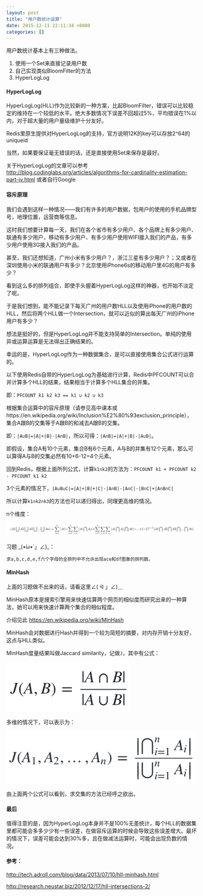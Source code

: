 ```yaml
---
layout: post
title: "用户数统计运算"
date: 2015-12-11 22:11:34 +8000
categories: []
---
```

<!-- datetime: 2015-12-11 22:11:34 -->
<!-- more -->

用户数统计基本上有三种做法。

1. 使用一个Set来直接记录用户数
2. 自己实现类似BloomFilter的方法
3. HyperLogLog

#### HyperLogLog

HyperLogLog(HLL)作为比较新的一种方案，比起BloomFilter，错误可以比较稳定的维持在一个较低的水平。绝大多数情况下误差不回超过5%，平均错误在1%以内，对于超大量的用户量级维护十分友好。

Redis里原生提供对HyperLogLog的支持，官方说明12K的key可以存放2^64的uniqueid

当然，如果要保证毫无错误的话，还是直接使用Set来保存是最好。

关于HyperLogLog的文章可以参考 http://blog.codinglabs.org/articles/algorithms-for-cardinality-estimation-part-iv.html 或者自行Google

#### 容斥原理

我们会遇到这样一种情况——我们有许多的用户数据，包用户的使用的手机品牌型号，地理位置，运营商等信息。

这时我们想要计算每一天，我们在各个省市有多少用户、各个品牌上有多少用户、联通有多少用户，移动有多少用户、有多少用户使用WIFI接入我们的产品，有多少用户使用3G接入我们的产品。

甚至，我们还想知道，广州小米有多少用户？，浙江三星有多少用户？；又或者在深圳使用小米的联通用户有多少？北京使用iPhone6s的移动用户里4G的用户有多少？

看到这么多的排列组合，即使手头握着HyperLogLog这样的神器，也开始不淡定了呢。

于是我们想到，能不能记录下每天广州的用户数HLL以及使用iPhone的用户数的HLL，然后将两个HLL做一个Intersection，就可以近似的算出每天广州的iPhone用户有多少？

想法是挺好的，但是HyperLogLog并不能支持简单的Intersection。单纯的使用异或运算运算是无法得出正确结果的。

幸运的是，HyperLogLog作为一种数据集合，是可以直接使用集合公式进行运算的。

以下使用Redis自带的HyperLogLog为基础进行计算，Redis中PFCOUNT可以合并计算多个HLL的结果，结果相当于计算多个HLL集合的并集。

即：`PFCOUNT k1 k2 k3 == k1 ∪ k2 ∪ k3`

根据集合运算中的容斥原理（请参见高中课本或https://en.wikipedia.org/wiki/Inclusion%E2%80%93exclusion_principle），集合A跟B的交集等于A跟B的和减去A跟B的交集。

即：`|A∪B|=|A|+|B|-|A∩B|`，所以可得：`|A∩B|=|A|+|B|-|A∪B|`。

即假设，集合A有10个元素，集合B有6个元素，A与B的并集有12个元素，那么可以算得A与B的交集必然有10+6-12=4个元素。

回到Redis，根据上面所列公式，计算`k1∩k2`的方法为：`PFCOUNT k1 + PFCOUNT k2 - PFCOUNT k1 k2`

3个元素的情况下，`|A∪B∪C|=|A|+|B|+|C|-|A∩B|-|A∩C|-|B∩C|+|A∩B∩C|`

所以计算`k1∩k2∩k3`的方法也可以递归得出，同理更高维的情况。

n个维度：

![](../assets/aklshdfqewjfhqef.png)

习题 \_(•̀ω•́ 」∠)_：

``` 
求a,b,c,d,e,f六个字母的全排列中不允许出现ace和df图象的排列数。
```

#### MinHash

上面的习题做不出来的话，请看这里∠( ᐛ 」∠)＿

MinHash原本是搜索引擎用来快速估算两个网页的相似度而研究出来的一种算法，她可以用来快速计算两个集合的相似程度。

介绍见此 https://en.wikipedia.org/wiki/MinHash

MinHash会对数据进行Hash并得到一个较为简短的摘要，对内存开销十分友好，这点与HLL类似。

MinHash度量结果叫做Jaccard similarity，记做`J`，其中有公式：

![](../assets/23wieyroiwr.png)

多维的情况下，可以表示为：

![](../assets/akdgfjkaehe.png)

由上面两个公式可以看到，求交集的方法已经呼之欲出。

#### 最后

值得注意的是，因为HyperLogLog本身并不是100%无差统计，每个HLL的数据集里都可能会多多少少有一些误差，在做容斥运算的时候会导致这些误差增大。最坏的情况下，误差可能会达到30%多，且在做减法运算时，可能会出现负数的情况。

#### 参考：

http://tech.adroll.com/blog/data/2013/07/10/hll-minhash.html

http://research.neustar.biz/2012/12/17/hll-intersections-2/
